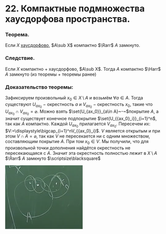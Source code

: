 # 22. Компактные подмножества хаусдорфова пространства.

### Теорема.
Если $X$ [хаусдорфово](15-04-24.md), $A\sub X$ компактно $\Rarr$ $A$ замкнуто.

### Следствие.
Если $X$ компактно + хаусдорфово, $A\sub X$.
Тогда $A$ компактно $\Harr$ $A$ замкнуто (из теоремы + теоремы ранее)

### Доказательство теоремы:
Зафиксируем произвольный $x_0\in X\setminus A$ и возьмём $\forall a\in A$.
Тогда существуют $U_{ax_0}~-~$окрестность $a$ и $V_{ax_0}~-~$окрестность $x_0$, такие что $U_{ax_0}\cap V_{ax_0}=\varnothing$.
Можно взять $\set{U_{ax_0}}_{a\in A}~-~$покрытие $A$, а значит существует конечное подпокрытие $\set{U_{{ax_0}_i}}_{i=1}^n$, так как $A$ компактно.
Каждой $U_{ax_0}$ прилагается $V_{ax_0}$. Пересечем их: $V:=\displaystyle\bigcap_{i=1}^nV_{{ax_0}_i}$.
$V$ является открытым и при этом $V\cap A=\varnothing$, так как $V$ не пересекается ни с одним множеством, составляющим покрытие $A$. При том $x_0\in V$.
Мы получили, что для произвольной точки дополнения найдётся окрестность не пересекающаяся с $A$. Значит эта окрестность полностью лежит в $X\setminus A$ $\Rarr$ $A$ замкнуто  $\scriptsize\blacksquare$

![Untitled](sem2/notes/topology/notes/15-04-24/Untitled%202.png)